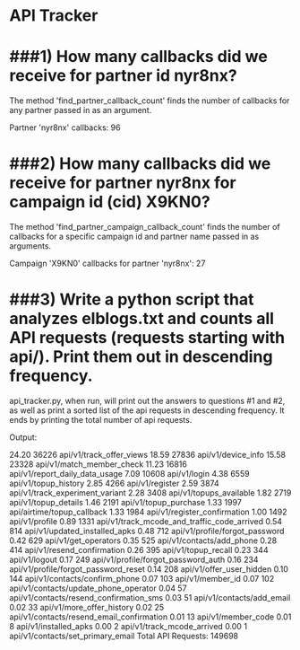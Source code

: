 # API Tracker

###1) How many callbacks did we receive for partner id nyr8nx?
===

The method 'find_partner_callback_count' finds the number of callbacks for any
partner passed in as an argument.

Partner 'nyr8nx' callbacks: 96

###2) How many callbacks did we receive for partner nyr8nx for campaign id (cid) X9KN0?
===

The method 'find_partner_campaign_callback_count' finds the number of callbacks for a specific campaign id and partner name passed in as arguments.

Campaign 'X9KN0' callbacks for partner 'nyr8nx': 27

###3) Write a python script that analyzes elblogs.txt and counts all API requests (requests starting with api/). Print them out in descending frequency.
===

api_tracker.py, when run, will print out the answers to questions #1 and #2, as well as print a sorted list of the api requests in descending frequency.  It ends by printing the total number of api requests.

Output:

24.20   36226    api/v1/track_offer_views
18.59   27836    api/v1/device_info
15.58   23328    api/v1/match_member_check
11.23   16816    api/v1/report_daily_data_usage
7.09    10608    api/v1/login
4.38    6559     api/v1/topup_history
2.85    4266     api/v1/register
2.59    3874     api/v1/track_experiment_variant
2.28    3408     api/v1/topups_available
1.82    2719     api/v1/topup_details
1.46    2191     api/v1/topup_purchase
1.33    1997     api/airtime/topup_callback
1.33    1984     api/v1/register_confirmation
1.00    1492     api/v1/profile
0.89    1331     api/v1/track_mcode_and_traffic_code_arrived
0.54    814      api/v1/updated_installed_apks
0.48    712      api/v1/profile/forgot_password
0.42    629      api/v1/get_operators
0.35    525      api/v1/contacts/add_phone
0.28    414      api/v1/resend_confirmation
0.26    395      api/v1/topup_recall
0.23    344      api/v1/logout
0.17    249      api/v1/profile/forgot_password_auth
0.16    234      api/v1/profile/forgot_password_reset
0.14    208      api/v1/offer_user_hidden
0.10    144      api/v1/contacts/confirm_phone
0.07    103      api/v1/member_id
0.07    102      api/v1/contacts/update_phone_operator
0.04    57       api/v1/contacts/resend_confirmation_sms
0.03    51       api/v1/contacts/add_email
0.02    33       api/v1/more_offer_history
0.02    25       api/v1/contacts/resend_email_confirmation
0.01    13       api/v1/member_code
0.01    8        api/v1/installed_apks
0.00    2        api/v1/track_mcode_arrived
0.00    1        api/v1/contacts/set_primary_email
Total API Requests: 149698
